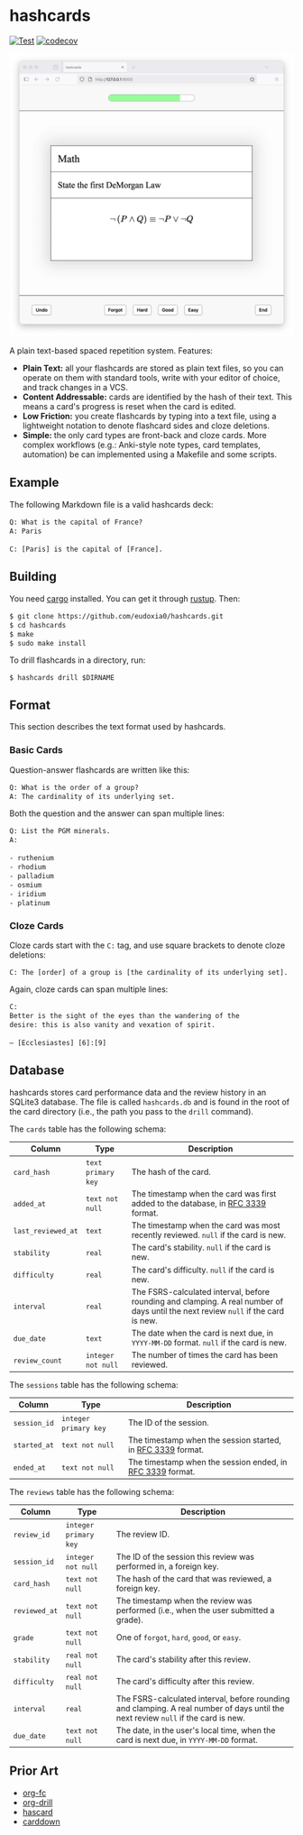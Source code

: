 # hashcards

[![Test](https://github.com/eudoxia0/hashcards/actions/workflows/test.yaml/badge.svg)](https://github.com/eudoxia0/hashcards/actions/workflows/test.yaml)
[![codecov](https://codecov.io/gh/eudoxia0/hashcards/branch/master/graph/badge.svg?token=GDV3CYZMHQ)](https://codecov.io/gh/eudoxia0/hashcards)

![Screenshot of the app, showing a front/back flashcard.](screenshot.webp)

A plain text-based spaced repetition system. Features:

- **Plain Text:** all your flashcards are stored as plain text files, so you can operate on them with standard tools, write with your editor of choice, and track changes in a VCS.
- **Content Addressable:** cards are identified by the hash of their text. This means a card's progress is reset when the card is edited.
- **Low Friction:** you create flashcards by typing into a text file, using a lightweight notation to denote flashcard sides and cloze deletions.
- **Simple:** the only card types are front-back and cloze cards. More complex workflows (e.g.: Anki-style note types, card templates, automation) be can implemented using a Makefile and some scripts.

## Example

The following Markdown file is a valid hashcards deck:

```
Q: What is the capital of France?
A: Paris

C: [Paris] is the capital of [France].
```

## Building

You need [cargo] installed. You can get it through [rustup]. Then:

```
$ git clone https://github.com/eudoxia0/hashcards.git
$ cd hashcards
$ make
$ sudo make install
```

To drill flashcards in a directory, run:

```
$ hashcards drill $DIRNAME
```

## Format

This section describes the text format used by hashcards.

### Basic Cards

Question-answer flashcards are written like this:

```
Q: What is the order of a group?
A: The cardinality of its underlying set.
```

Both the question and the answer can span multiple lines:

```
Q: List the PGM minerals.
A:

- ruthenium
- rhodium
- palladium
- osmium
- iridium
- platinum
```

### Cloze Cards

Cloze cards start with the `C:` tag, and use square brackets to denote cloze deletions:

```
C: The [order] of a group is [the cardinality of its underlying set].
```

Again, cloze cards can span multiple lines:

```
C:
Better is the sight of the eyes than the wandering of the
desire: this is also vanity and vexation of spirit.

— [Ecclesiastes] [6]:[9]
```

## Database

hashcards stores card performance data and the review history in an SQLite3 database. The file is called `hashcards.db` and is found in the root of the card directory (i.e., the path you pass to the `drill` command).

The `cards` table has the following schema:

| Column             | Type               | Description                                                                                                                        |
|--------------------|--------------------|------------------------------------------------------------------------------------------------------------------------------------|
| `card_hash`        | `text primary key` | The hash of the card.                                                                                                              |
| `added_at`         | `text not null`    | The timestamp when the card was first added to the database, in [RFC 3339] format.                                                 |
| `last_reviewed_at` | `text`             | The timestamp when the card was most recently reviewed. `null` if the card is new.                                                 |
| `stability`        | `real`             | The card's stability. `null` if the card is new.                                                                                   |
| `difficulty`       | `real`             | The card's difficulty. `null` if the card is new.                                                                                  |
| `interval`         | `real`             | The FSRS-calculated interval, before rounding and clamping. A real number of days until the next review `null` if the card is new. |
| `due_date`         | `text`             | The date when the card is next due, in `YYYY-MM-DD` format. `null` if the card is new.                                             |
| `review_count`     | `integer not null` | The number of times the card has been reviewed.                                                                                    |

The `sessions` table has the following schema:

| Column       | Type                  | Description                                                   |
|--------------|-----------------------|---------------------------------------------------------------|
| `session_id` | `integer primary key` | The ID of the session.                                        |
| `started_at` | `text not null`       | The timestamp when the session started, in [RFC 3339] format. |
| `ended_at`   | `text not null`       | The timestamp when the session ended, in [RFC 3339] format.   |

The `reviews` table has the following schema:

| Column        | Type                  | Description                                                                                                                        |
|---------------|-----------------------|------------------------------------------------------------------------------------------------------------------------------------|
| `review_id`   | `integer primary key` | The review ID.                                                                                                                     |
| `session_id`  | `integer not null`    | The ID of the session this review was performed in, a foreign key.                                                                 |
| `card_hash`   | `text not null`       | The hash of the card that was reviewed, a foreign key.                                                                             |
| `reviewed_at` | `text not null`       | The timestamp when the review was performed (i.e., when the user submitted a grade).                                               |
| `grade`       | `text not null`       | One of `forgot`, `hard`, `good`, or `easy`.                                                                                        |
| `stability`   | `real not null`       | The card's stability after this review.                                                                                            |
| `difficulty`  | `real not null`       | The card's difficulty after this review.                                                                                           |
| `interval`    | `real`                | The FSRS-calculated interval, before rounding and clamping. A real number of days until the next review `null` if the card is new. |
| `due_date`    | `text not null`       | The date, in the user's local time, when the card is next due, in `YYYY-MM-DD` format.                                             |

[RFC 3339]: https://datatracker.ietf.org/doc/html/rfc3339

## Prior Art

- [org-fc](https://github.com/l3kn/org-fc)
- [org-drill](https://orgmode.org/worg/org-contrib/org-drill.html)
- [hascard](https://hackage.haskell.org/package/hascard)
- [carddown](https://github.com/martintrojer/carddown)

[cargo]: https://doc.rust-lang.org/cargo/
[rustup]: https://rustup.rs/
